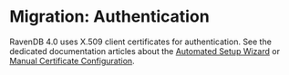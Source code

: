 # Migration: Authentication

RavenDB 4.0 uses X.509 client certificates for authentication. See the dedicated documentation articles about the [Automated Setup Wizard](../../start/installation/setup-wizard) or [Manual Certificate Configuration](../../server/security/authentication/certificate-configuration).
